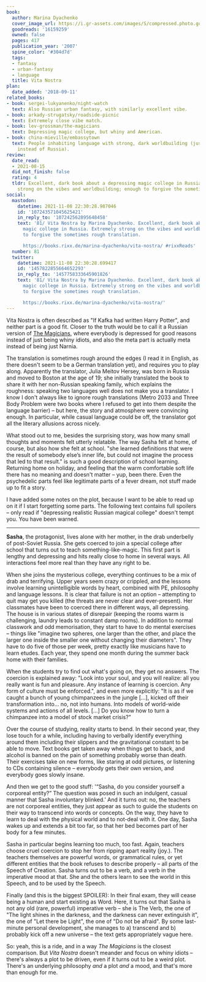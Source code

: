 ```yaml
---
book:
  author: Marina Dyachenko
  cover_image_url: https://i.gr-assets.com/images/S/compressed.photo.goodreads.com/books/1353342074l/16159259._SX98_.jpg
  goodreads: '16159259'
  owned: false
  pages: 417
  publication_year: '2007'
  spine_color: '#304d7d'
  tags:
  - fantasy
  - urban-fantasy
  - language
  title: Vita Nostra
plan:
  date_added: '2018-09-11'
related_books:
- book: sergei-lukyanenko/night-watch
  text: Also Russian urban fantasy, with similarly excellent vibe.
- book: arkady-strugatsky/roadside-picnic
  text: Extremely close vibe match.
- book: lev-grossman/the-magicians
  text: Depressing magic college, but whiny and American.
- book: china-mieville/embassytown
  text: People inhabiting language with strong, dark worldbuilding (just outer space
    instead of Russia).
review:
  date_read:
  - 2021-08-15
  did_not_finish: false
  rating: 4
  tldr: Excellent, dark book about a depressing magic college in Russia. Extremely
    strong on the vibes and worldbuilding; enough to forgive the sometimes rough translation.
social:
  mastodon:
    datetime: 2021-11-08 22:30:28.987046
    id: '107243571045625421'
    in_reply_to: '107242562895648458'
    text: '81/ Vita Nostra by Marina Dyachenko. Excellent, dark book about a depressing
      magic college in Russia. Extremely strong on the vibes and worldbuilding; enough
      to forgive the sometimes rough translation.

      https://books.rixx.de/marina-dyachenko/vita-nostra/ #rixxReads'
  number: 81
  twitter:
    datetime: 2021-11-08 22:30:28.699417
    id: '1457822855664652293'
    in_reply_to: '1457758333645901826'
    text: '81/ Vita Nostra by Marina Dyachenko. Excellent, dark book about a depressing
      magic college in Russia. Extremely strong on the vibes and worldbuilding; enough
      to forgive the sometimes rough translation.

      https://books.rixx.de/marina-dyachenko/vita-nostra/'
---
```


Vita Nostra is often described as "If Kafka had written Harry Potter", and neither part is a good fit. Closer to the
truth would be to call it a Russian version of <a href="https://books.rixx.de/lev-grossman/the-magicians/">The
Magicians</a>, where everybody is depressed for good reasons instead of just being whiny idiots, and also the meta part
is actually meta instead of being just Narnia.

The translation is sometimes rough around the edges (I read it in English, as there doesn't seem to be a German
translation yet), and requires you to play along. Apparently the translator, Julia Meitov Hersey, was born in Russia and
moved to Boston at the age of 19; she initially translated the book to share it with her non-Russian speaking family,
which explains the roughness: speaking two languages well does not make you a translator.  I know I don't always like to
ignore rough translations (Metro 2033 and Three Body Problem were two books where I refused to get into them despite the
language barrier) – but here, the story and atmosphere were convincing enough. In particular, while casual language
could be off, the translator got all the literary allusions across nicely.

What stood out to me, besides the surprising story, was how many small thoughts and moments felt utterly relatable. The
way Sasha felt at home, of course, but also how she felt at school. "she learned definitions that were the result of
somebody else’s inner life, but could not imagine the process that led to that result." is such a good description of
school learning. Returning home on holiday, and feeling that the warm comfortable soft life there has no meaning and
doesn't matter – yup, been there. Even the psychedelic parts feel like legitimate parts of a fever dream, not stuff made
up to fit a story.

I have added some notes on the plot, because I want to be able to read up on it if I start forgetting some parts. The
following text contains full spoilers – only read if "depressing realistic Russian magical college" doesn't tempt you.
You have been warned.

----------------------------

**Sasha**, the protagonist, lives alone with her mother, in the drab underbelly of post-Soviet Russia. She gets coerced
to join a special college after school that turns out to teach something-like-magic. This first part is lengthy and
depressing and hits really close to home in several ways. All interactions feel more real than they have any right to
be.

When she joins the mysterious college, everything continues to be a mix of drab and terrifying. Upper years seem crazy
or crippled, and the lessons involve learning unintelligible words by heart, combined with PE, philosophy and language
lessons. It is clear that failure is not an option – attempting to quit may get you killed (the threats are never clear
and ever-present). Her classmates have been to coerced there in different ways, all depressing. The house is in various
states of disrepair (keeping the rooms warm is challenging, laundry leads to constant damp rooms).  In addition to
normal classwork and odd memorisation, they start to have to do mental exercises – things like "imagine two spheres, one
larger than the other, and place the larger one inside the smaller one without changing their diameters". They have to
do five of those per week, pretty exactly like musicians have to learn etudes. Each year, they spend one month during
the summer back home with their families.

When the students try to find out what's going on, they get no answers. The coercion is explained away: "Look into your
soul, and you will realize: all you really want is fun and pleasure. Any instance of learning is coercion. Any form of
culture must be enforced.", and even more explicitly: "It is as if we caught a bunch of young chimpanzees in the jungle
[…], kicked off their transformation into… no, not into humans. Into models of world-wide systems and actions of all
levels. […] Do you know how to turn a chimpanzee into a model of stock market crisis?”

Over the course of studying, reality starts to bend. In their second year, they lose touch for a while, including having
to verbally identify everything around them including their slippers and the gravitational constant to be able to move.
Text books get taken away when things get to back, and alcohol is banned on the pain of something probably worse than
death. Their exercises take on new forms, like staring at odd pictures, or listening to CDs containing silence –
everybody gets their own version, and everybody goes slowly insane.

And then we get to the good stuff: '“Sasha, do you consider yourself a corporeal entity?” The question was posed in such
an indulgent, casual manner that Sasha involuntary blinked.' And it turns out: no, the teachers are not corporeal
entities, they just appear as such to guide the students on their way to transcend into words or concepts. On the way,
they have to learn to deal with the physical world and to not-deal with it. One day, Sasha wakes up and extends a bit
too far, so that her bed becomes part of her body for a few minutes.

Sasha in particular begins learning too much, too fast. Again, teachers choose cruel coercion to stop her from ripping
apart reality (joy.). The teachers themselves are powerful words, or grammatical rules, or yet different entities that
the book refuses to describe properly – all parts of the Speech of Creation. Sasha turns out to be a verb, and a verb in
the imperative mood at that. She and the others learn to see the world in this Speech, and to be used by the Speech.

Finally (and this is the biggest SPOILER): In their final exam, they will cease being a human and start existing as
Word. Here, it turns out that Sasha is not any old (rare, powerful) imperative verb – she is The Verb, the one of "The
light shines in the darkness, and the darkness can never extinguish it", the one of "Let there be Light", the one of "Do
not be afraid". By some last-minute personal development, she manages to a) transcend and b) probably kick off a new
universe – the text gets appropriately vague here.

So: yeah, this is a ride, and in a way *The Magicians* is the closest comparison. But *Vita Nostra* doesn't meander and
focus on whiny idiots – there's always a plot to be driven, even if it turns out to be a weird plot. There's an
underlying philosophy *and* a plot *and* a mood, and that's more than enough for me.
